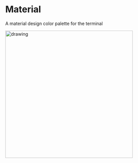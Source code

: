 # Material
A material design color palette for the terminal

<img src="https://i.ibb.co/2MDKmh7/Screenshot-2022-08-02-at-16-43-12.png" alt="drawing" width="400"/>
